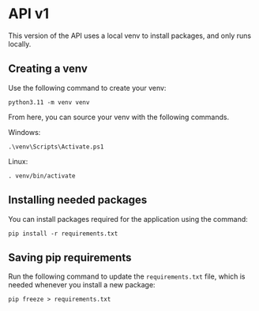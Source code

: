 # API v1

This version of the API uses a local venv to install packages, and only runs locally.

## Creating a venv

Use the following command to create your venv:

```
python3.11 -m venv venv
```

From here, you can source your venv with the following commands.

Windows:

```
.\venv\Scripts\Activate.ps1
```

Linux:

```
. venv/bin/activate
```

## Installing needed packages

You can install packages required for the application using the command:

```
pip install -r requirements.txt
```

## Saving pip requirements

Run the following command to update the `requirements.txt` file, which is needed whenever you install a new package:

```
pip freeze > requirements.txt
```
